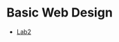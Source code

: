 <h1>Basic Web Design</h1>

<ul>
    <li> <a href="lab 2/index.html" target="_blank" >Lab2</a> </li>
</ul>